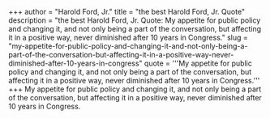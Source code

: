 +++
author = "Harold Ford, Jr."
title = "the best Harold Ford, Jr. Quote"
description = "the best Harold Ford, Jr. Quote: My appetite for public policy and changing it, and not only being a part of the conversation, but affecting it in a positive way, never diminished after 10 years in Congress."
slug = "my-appetite-for-public-policy-and-changing-it-and-not-only-being-a-part-of-the-conversation-but-affecting-it-in-a-positive-way-never-diminished-after-10-years-in-congress"
quote = '''My appetite for public policy and changing it, and not only being a part of the conversation, but affecting it in a positive way, never diminished after 10 years in Congress.'''
+++
My appetite for public policy and changing it, and not only being a part of the conversation, but affecting it in a positive way, never diminished after 10 years in Congress.
